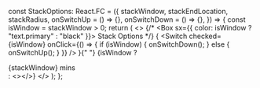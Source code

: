 const StackOptions: React.FC<StackOptionsProps> = ({
  stackWindow,
  stackEndLocation,
  stackRadius,
  onSwitchUp = () => {},
  onSwitchDown = () => {},
}) => {
  const isWindow = stackWindow > 0;
  return (
    <>
      {/* <Box sx={{ color: isWindow ? "text.primary" : "black" }}>
        Stack Options
      </Box> */}
      {
        <Switch
          checked={isWindow}
          onClick={() => {
            if (isWindow) {
              onSwitchDown();
            } else {
              onSwitchUp();
            }
          }}
        />
      }{" "}
      {isWindow ? <div>{stackWindow} mins</div> : <></>}
    </>
  );
};